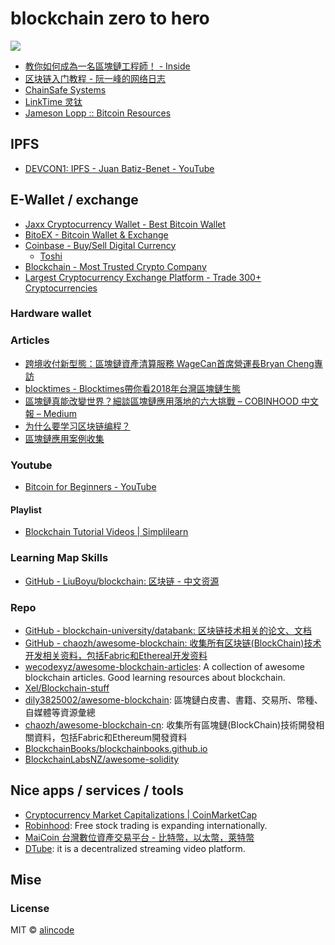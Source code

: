 # blockchain zero to hero

![](http://blocktimes.tw/Uploads/20181220/1545287186701883.png)

* [教你如何成為一名區塊鏈工程師！ - Inside](https://www.inside.com.tw/2018/09/10/blockchain-engineer-solidity)
* [区块链入门教程 - 阮一峰的网络日志](http://www.ruanyifeng.com/blog/2017/12/blockchain-tutorial.html)
* [ChainSafe Systems](https://chainsafe.io/)
* [LinkTime 灵钛](http://www.linktimetech.com/)
* [Jameson Lopp :: Bitcoin Resources](http://lopp.net/bitcoin.html)

## IPFS

* [DEVCON1: IPFS - Juan Batiz-Benet - YouTube](https://www.youtube.com/watch?v=ewpIi1y_KDc)

## E-Wallet / exchange

* [Jaxx Cryptocurrency Wallet - Best Bitcoin Wallet](https://jaxx.io/)
* [BitoEX - Bitcoin Wallet & Exchange](https://www.bitoex.com/)
* [Coinbase - Buy/Sell Digital Currency](https://www.coinbase.com/)
  * [Toshi](https://www.toshi.org/)
* [Blockchain - Most Trusted Crypto Company](https://www.blockchain.com/)
* [Largest Cryptocurrency Exchange Platform - Trade 300+ Cryptocurrencies](https://coinswitch.co)

### Hardware wallet

### Articles

* [跨境收付新型態：區塊鏈資產清算服務 WageCan首席營運長Bryan Cheng專訪](https://www.aplustart.org.tw/story/story.aspx?id=a6wJtqEYs%2FY%3D)
* [blocktimes - Blocktimes帶你看2018年台灣區塊鏈生態](http://blocktimes.tw/wechat/index/news_details/id/862.html)
* [區塊鏈真能改變世界？細談區塊鏈應用落地的六大挑戰 – COBINHOOD 中文報 – Medium](https://medium.com/cobinhood-%E4%B8%AD%E6%96%87%E5%A0%B1/%E5%8D%80%E5%A1%8A%E9%8F%88%E7%9C%9F%E8%83%BD%E6%94%B9%E8%AE%8A%E4%B8%96%E7%95%8C-%E7%B4%B0%E8%AB%87%E5%8D%80%E5%A1%8A%E9%8F%88%E6%87%89%E7%94%A8%E8%90%BD%E5%9C%B0%E7%9A%84%E5%85%AD%E5%A4%A7%E6%8C%91%E6%88%B0-84d75e0d92)
* [为什么要学习区块链编程？](https://mp.weixin.qq.com/s/p9V9DaDem0djwaK5pX93RQ)
* [區塊鏈應用案例收集](https://docs.google.com/presentation/d/1igBy8sYJA-N1EaPPfrxaaEj3EHqfF7R_XOrHqQ3L3pQ/mobilepresent?slide=id.g22c8759e15_0_0)

### Youtube

* [Bitcoin for Beginners - YouTube](https://www.youtube.com/watch?v=UlKZ83REIkA)

#### Playlist

* [Blockchain Tutorial Videos | Simplilearn](playlist-PLEiEAq2VkUUKmhU6SO2P73pTdMZnHOsDB.md)

### Learning Map Skills

* [GitHub - LiuBoyu/blockchain: 区块链 - 中文资源](https://github.com/LiuBoyu/blockchain)

### Repo

* [GitHub - blockchain-university/databank: 区块链技术相关的论文、文档](https://github.com/blockchain-university/databank)
* [GitHub - chaozh/awesome-blockchain: 收集所有区块链(BlockChain)技术开发相关资料，包括Fabric和Ethereal开发资料](https://github.com/chaozh/awesome-blockchain)
* [wecodexyz/awesome-blockchain-articles](https://github.com/wecodexyz/awesome-blockchain-articles): A collection of awesome blockchain articles. Good learning resources about blockchain.
* [Xel/Blockchain-stuff](https://github.com/Xel/Blockchain-stuff)
* [dily3825002/awesome-blockchain](https://github.com/dily3825002/awesome-blockchain): 區塊鏈白皮書、書籍、交易所、幣種、自媒體等資源彙總
* [chaozh/awesome-blockchain-cn](https://github.com/chaozh/awesome-blockchain-cn): 收集所有區塊鏈(BlockChain)技術開發相關資料，包括Fabric和Ethereum開發資料
* [BlockchainBooks/blockchainbooks.github.io](https://github.com/BlockchainBooks/blockchainbooks.github.io)
* [BlockchainLabsNZ/awesome-solidity](https://github.com/BlockchainLabsNZ/awesome-solidity)

## Nice apps / services / tools

* [Cryptocurrency Market Capitalizations | CoinMarketCap](https://coinmarketcap.com/)
* [Robinhood](https://www.robinhood.com/): Free stock trading is
expanding internationally.
* [MaiCoin 台灣數位資產交易平台 - 比特幣，以太幣，萊特幣](https://www.maicoin.com/zh-TW)
* [DTube](https://d.tube/): it is a decentralized streaming video platform.

## Mise
  
### License

MIT © [alincode](https://github.com/alincode)